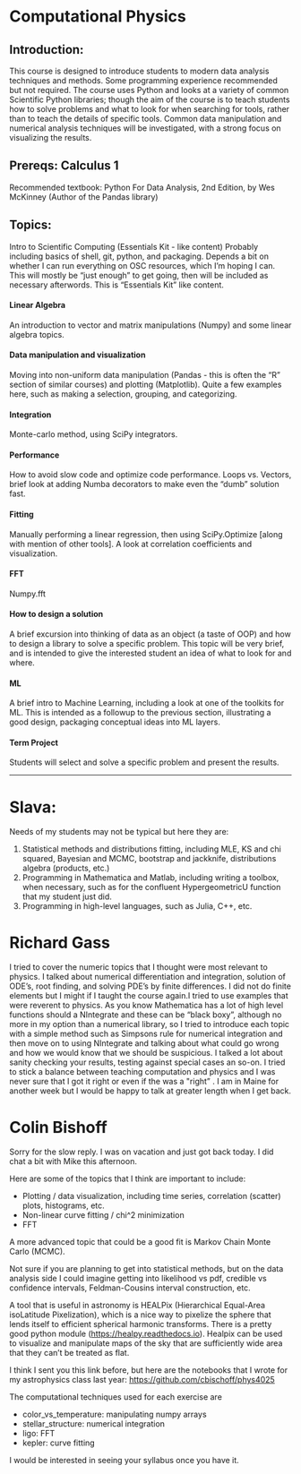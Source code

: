 # Computational Physics

## Introduction:
This course is designed to introduce students to modern data analysis techniques and methods. Some programming experience recommended but not required. The course uses Python and looks at a variety of common Scientific Python libraries; though the aim of the course is to teach students how to solve problems and what to look for when searching for tools, rather than to teach the details of specific tools. Common data manipulation and numerical analysis techniques will be investigated, with a strong focus on visualizing the results.

## Prereqs: Calculus 1
Recommended textbook: Python For Data Analysis, 2nd Edition, by Wes McKinney (Author of the Pandas library)

## Topics:

Intro to Scientific Computing (Essentials Kit - like content)
Probably including basics of shell, git, python, and packaging. Depends a bit on whether I can run everything on OSC resources, which I’m hoping I can. This will mostly be “just enough” to get going, then will be included as necessary afterwords. This is “Essentials Kit” like content.

#### Linear Algebra
An introduction to vector and matrix manipulations (Numpy) and some linear algebra topics.

#### Data manipulation and visualization 
Moving into non-uniform data manipulation (Pandas - this is often the “R” section of similar courses) and plotting (Matplotlib). Quite a few examples here, such as making a selection, grouping, and categorizing.

#### Integration
Monte-carlo method, using SciPy integrators.

#### Performance
How to avoid slow code and optimize code performance. Loops vs. Vectors, brief look at adding Numba decorators to make even the “dumb” solution fast.

#### Fitting
Manually performing a linear regression, then using SciPy.Optimize [along with mention of other tools]. A look at correlation coefficients and visualization.

#### FFT
Numpy.fft

#### How to design a solution
A brief excursion into thinking of data as an object (a taste of OOP) and how to design a library to solve a specific problem. This topic will be very brief, and is intended to give the interested student an idea of what to look for and where.

#### ML
A brief intro to Machine Learning, including a look at one of the toolkits for ML. This is intended as a followup to the previous section, illustrating a good design, packaging conceptual ideas into ML layers.

#### Term Project
Students will select and solve a specific problem and present the results.


---

# Slava:

Needs of my students may not be typical but here they are:

1. Statistical methods and distributions fitting, including MLE, KS and chi squared, Bayesian and MCMC, bootstrap and jackknife, distributions algebra (products, etc.)
2. Programming in Mathematica and Matlab, including writing a toolbox, when necessary, such as for the confluent HypergeometricU function that my student just did.
3. Programming in high-level languages, such as Julia, C++, etc.

# Richard Gass

I tried to cover the numeric topics that I thought were most relevant to physics. I talked about numerical differentiation and integration, solution of ODE’s, root finding, and solving PDE’s by finite differences. I did not do finite elements but I might if I taught the course again.I tried to use examples that were reverent to physics. As you know Mathematica has a lot  of high level functions should a NIntegrate and these can be “black boxy”,  although no more in my option than a numerical library, so I tried to introduce each topic with a simple method such as Simpsons rule for numerical integration and then move on to using NIntegrate and talking about what could go wrong and how we would know that we should be suspicious. I talked a lot about sanity checking your results, testing against special cases an so-on. I tried to stick a balance between teaching computation and physics and I was never sure that I got it right or even if the was a "right” . I am in Maine for another week but I would be happy to talk at greater length when I get back.

# Colin Bishoff

Sorry for the slow reply. I was on vacation and just got back today. I did chat a bit with Mike this afternoon.

Here are some of the topics that I think are important to include:

* Plotting / data visualization, including time series, correlation (scatter) plots, histograms, etc.
* Non-linear curve fitting / chi^2 minimization
* FFT

A more advanced topic that could be a good fit is Markov Chain Monte Carlo (MCMC).

Not sure if you are planning to get into statistical methods, but on the data analysis side I could imagine getting into likelihood vs pdf, credible vs confidence intervals, Feldman-Cousins interval construction, etc.

A tool that is useful in astronomy is HEALPix (Hierarchical Equal-Area isoLatitude Pixelization), which is a nice way to pixelize the sphere that lends itself to efficient spherical harmonic transforms. There is a pretty good python module (https://healpy.readthedocs.io). Healpix can be used to visualize and manipulate maps of the sky that are sufficiently wide area that they can’t be treated as flat.

I think I sent you this link before, but here are the notebooks that I wrote for my astrophysics class last year:
https://github.com/cbischoff/phys4025

The computational techniques used for each exercise are

* color_vs_temperature: manipulating numpy arrays
* stellar_structure: numerical integration
* ligo: FFT
* kepler: curve fitting


I would be interested in seeing your syllabus once you have it.


